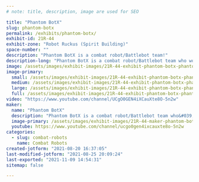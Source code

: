 ```yaml
---
# note: title, description, image are used for SEO

title: "Phantom BotX"
slug: phantom-botx
permalink: /exhibits/phantom-botx/
exhibit-id: 21R-44
exhibit-zone: "Robot Ruckus (Spirit Building)"
space-number: ""
description: "Phantom BotX is a combat robot/Battlebot team!"
description-long: "Phantom BotX is a combat robot/Battlebot team who works to build and fight the most competitive combat robots using innovative technology and building styles."
image: /assets/images/exhibit-images/21R-44-exhibit-phantom-botx-phantombotxblackborder-large.png
image-primary: 
  small: /assets/images/exhibit-images/21R-44-exhibit-phantom-botx-phantombotxblackborder-small.png
  medium: /assets/images/exhibit-images/21R-44-exhibit-phantom-botx-phantombotxblackborder-medium.png
  large: /assets/images/exhibit-images/21R-44-exhibit-phantom-botx-phantombotxblackborder-large.png
  full: /assets/images/exhibit-images/21R-44-exhibit-phantom-botx-phantombotxblackborder-full.png
video: "https://www.youtube.com/channel/UCgO0GEN4iXCauXte8O-5n2w"
maker: 
  name: "Phantom BotX"
  description: "Phantom BotX is a combat robot/Battlebot team who&#039;s goal is to always improve, in order to build and compete with the most competitive and effective combat robots possible! "
  image-primary: /assets/images/exhibit-images/21R-44-maker-phantom-botx-phantom-botx5-kick-bot-medium.jpg
  youtube: https://www.youtube.com/channel/ucgo0gen4ixcauxte8o-5n2w
categories: 
  - slug: combat-robots
    name: Combat Robots
created-jotform: "2021-08-20 16:37:05"
last-modified-jotform: "2021-08-25 20:09:24"
last-exported: "2021-11-09 14:54:31"
sitemap: false

---
```

